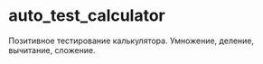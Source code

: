 # auto_test_calculator
Позитивное тестирование калькулятора.
Умножение, деление, вычитание, сложение.
